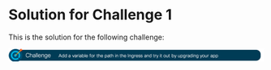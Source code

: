 # Solution for Challenge 1

This is the solution for the following challenge:

![Challenge 1](../../img/challenge1.png?raw=true "Challenge 1")



```

```


